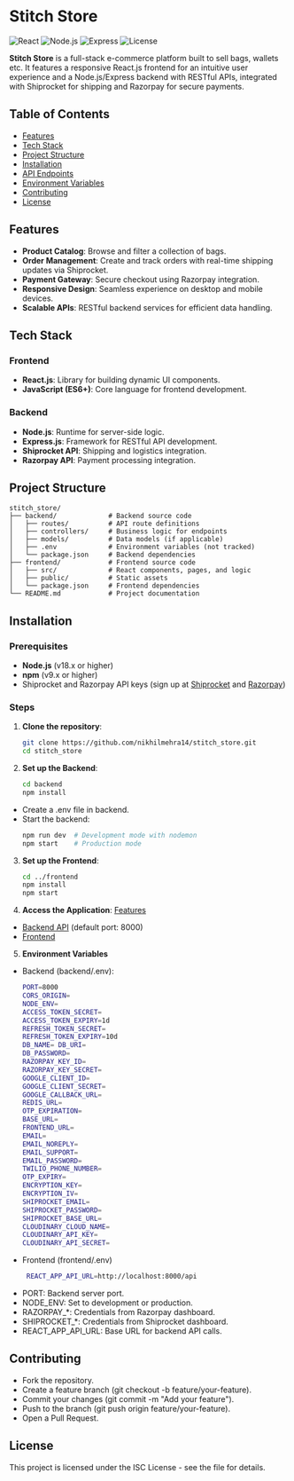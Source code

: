 # Stitch Store

![React](https://img.shields.io/badge/React-v18.x-blue) ![Node.js](https://img.shields.io/badge/Node.js-v18.x-green) ![Express](https://img.shields.io/badge/Express-v4.x-blue) ![License](https://img.shields.io/badge/License-ISC-yellow)

**Stitch Store** is a full-stack e-commerce platform built to sell bags, wallets etc. It features a responsive React.js frontend for an intuitive user experience and a Node.js/Express backend with RESTful APIs, integrated with Shiprocket for shipping and Razorpay for secure payments.

## Table of Contents
- [Features](#features)
- [Tech Stack](#tech-stack)
- [Project Structure](#project-structure)
- [Installation](#installation)
- [API Endpoints](#api-endpoints)
- [Environment Variables](#environment-variables)
- [Contributing](#contributing)
- [License](#license)

## Features
- **Product Catalog**: Browse and filter a collection of bags.
- **Order Management**: Create and track orders with real-time shipping updates via Shiprocket.
- **Payment Gateway**: Secure checkout using Razorpay integration.
- **Responsive Design**: Seamless experience on desktop and mobile devices.
- **Scalable APIs**: RESTful backend services for efficient data handling.

## Tech Stack
### Frontend
- **React.js**: Library for building dynamic UI components.
- **JavaScript (ES6+)**: Core language for frontend development.

### Backend
- **Node.js**: Runtime for server-side logic.
- **Express.js**: Framework for RESTful API development.
- **Shiprocket API**: Shipping and logistics integration.
- **Razorpay API**: Payment processing integration.

## Project Structure
```
stitch_store/
├── backend/             # Backend source code
│   ├── routes/          # API route definitions
│   ├── controllers/     # Business logic for endpoints
│   ├── models/          # Data models (if applicable)
│   ├── .env             # Environment variables (not tracked)
│   └── package.json     # Backend dependencies
├── frontend/            # Frontend source code
│   ├── src/             # React components, pages, and logic
│   ├── public/          # Static assets
│   └── package.json     # Frontend dependencies
└── README.md            # Project documentation
```

## Installation

### Prerequisites
- **Node.js** (v18.x or higher)
- **npm** (v9.x or higher)
- Shiprocket and Razorpay API keys (sign up at [Shiprocket](https://www.shiprocket.in/) and [Razorpay](https://razorpay.com/))

### Steps
1. **Clone the repository**:
   ```bash
   git clone https://github.com/nikhilmehra14/stitch_store.git
   cd stitch_store
2. **Set up the Backend**:
   ```bash
   cd backend
   npm install
- Create a .env file in backend.
- Start the backend:
  ```bash
  npm run dev  # Development mode with nodemon
  npm start    # Production mode
3. **Set up the Frontend**:
   ```bash
   cd ../frontend
   npm install
   npm start
4. **Access the Application**: [Features](#features)
- [Backend API](http://localhost:8000) (default port: 8000)
- [Frontend](http://localhost:5173)

5. **Environment Variables**
- Backend (backend/.env):
  ```bash
  PORT=8000
  CORS_ORIGIN=
  NODE_ENV=
  ACCESS_TOKEN_SECRET=
  ACCESS_TOKEN_EXPIRY=1d
  REFRESH_TOKEN_SECRET=
  REFRESH_TOKEN_EXPIRY=10d
  DB_NAME= DB_URI= 
  DB_PASSWORD= 
  RAZORPAY_KEY_ID= 
  RAZORPAY_KEY_SECRET= 
  GOOGLE_CLIENT_ID= 
  GOOGLE_CLIENT_SECRET= 
  GOOGLE_CALLBACK_URL=
  REDIS_URL=
  OTP_EXPIRATION= 
  BASE_URL=
  FRONTEND_URL=
  EMAIL=
  EMAIL_NOREPLY=
  EMAIL_SUPPORT=
  EMAIL_PASSWORD= 
  TWILIO_PHONE_NUMBER= 
  OTP_EXPIRY= 
  ENCRYPTION_KEY= 
  ENCRYPTION_IV= 
  SHIPROCKET_EMAIL= 
  SHIPROCKET_PASSWORD= 
  SHIPROCKET_BASE_URL=
  CLOUDINARY_CLOUD_NAME= 
  CLOUDINARY_API_KEY= 
  CLOUDINARY_API_SECRET=

- Frontend (frontend/.env)
  ```bash
   REACT_APP_API_URL=http://localhost:8000/api

- PORT: Backend server port.
- NODE_ENV: Set to development or production.
- RAZORPAY_*: Credentials from Razorpay dashboard.
- SHIPROCKET_*: Credentials from Shiprocket dashboard.
- REACT_APP_API_URL: Base URL for backend API calls.

## Contributing
- Fork the repository.
- Create a feature branch (git checkout -b feature/your-feature).
- Commit your changes (git commit -m "Add your feature").
- Push to the branch (git push origin feature/your-feature).
- Open a Pull Request.

## License
This project is licensed under the ISC License - see the  file for details.
